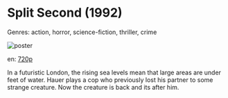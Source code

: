 # Split Second (1992)

Genres: action, horror, science-fiction, thriller, crime

![poster](http://image.tmdb.org/t/p/w500/cK9dtEBACReNza5zSby29OsEkVe.jpg)

en:
  [720p](magnet:?xt=urn:btih:b69bebedb983cecb6fa4674813922e5ca82cc46b&dn=Split+Second+%281992%29+720p+BrRip+x264+-+YIFY&tr=udp%3A%2F%2Ftracker.openbittorrent.com%3A80%2Fannounce&tr=udp%3A%2F%2Fglotorrents.pw%3A6969%2Fannounce&tr=udp%3A%2F%2Ftracker.openbittorrent.com%3A80%2Fannounce&tr=udp%3A%2F%2Ftracker.opentrackr.org%3A1337%2Fannounce&tr=udp%3A%2F%2Fzer0day.to%3A1337%2Fannounce&tr=udp%3A%2F%2Ftracker.coppersurfer.tk%3A6969%2Fannounce)
  


In a futuristic London, the rising sea levels mean that large areas are under feet of water. Hauer plays a cop who previously lost his partner to some strange creature. Now the creature is back and its after him.